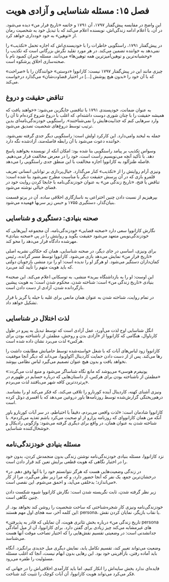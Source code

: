 # فصل ۱۵: مسئله شناسایی و آزادی هویت

این واضح در مقایسه پیش‌گفتار ۱۷۹۷، آن ۱۷۹۱ و خاتمه «تاریخ فرار من» دیده می‌شود. در آن، با اعلام ادامه زندگی‌اش، نویسنده اعلام می‌کند که با تبدیل خود به شخصیت رمان از «توهین» به خود خودداری خواهد کرد.

در پیش‌گفتار ۱۷۹۱، راستگویی خاطرات را با خودپسندی‌اش که اجازه تحمل «تکذیب» را نمی‌دهد به خواننده تضمین می‌کند. در هر مورد تقلید نگرش بزرگانی است که تکذیب را «وحشیانه‌ترین و توهین‌آمیزترین همه توهین‌ها» می‌دانند. مسئله جبران کمبود نام با صحنه‌سازی اخلاق پرشکوه است.

چیزی مانند این در پیش‌گفتار ۱۷۹۷ نیست: کازانووا «دوستی» خوانندگان را با «صراحت» که با آن خود را «بدون هیچ پوشش [...] در اختیار قضاوت‌شان» می‌گذارد درخواست می‌کند.

## تناقض حقیقت و دروغ

به عنوان ضمانت، خودپسندی ۱۷۹۱ با تناقضی جایگزین می‌شود: «خواهند یافت که همیشه حقیقت را با چنان شوری دوست داشته‌ام، که اغلب با دروغ شروع کرده‌ام تا آن را وارد سرهایی کنم که جذابیت‌هایش را نمی‌شناختند». راستگویی خودزندگی‌نامه‌ای بدین ترتیب توسط دروغ‌های شخصیت تصدیق می‌شود.

جمله به لبخند وامی‌دارد. این کارکرد اولش است: راستگویی دیگر جدی گرفته نمی‌شود. خواننده دعوت می‌شود با آن رابطه فاصله‌مند، آزادشده نگه دارد.

وسواس تکذیب بر پیامد راستگویی بنا شده بود: امکان آنکه از نویسنده بخواهند پاسخ دهد. با تأکید آنچه می‌نویسیم راست است، خود را در معرض مخالفت قرار می‌دهیم. فاصله طنزآلود به کازانووا اجازه مخالفت با این منطق جدی راستگویی را می‌دهد.

ونیزی آرام روایتش را از «تکذیب» کنار می‌گذارد. خیال‌پردازی بر توانایی انسانی تعریف قلمرو بازی که در آن پرسش حقیقت دیگر با مناسبت مطرح نمی‌شود بنا شده است: تناقض یا فتح، «تاریخ زندگی من» به عنوان خودزندگی‌نامه با جابجا کردن روایت خود در فضای خیالی نوشته می‌شود.

بپرهیزیم از نسبت دادن چنین اختراعی به ناسازگاری اخلاقی ساده. آن در پرتو قسمت بنیان‌گذار، دستگیری ۱۷۵۵ و حبس زیر سربها فهمیده می‌شود.

## صحنه بنیادی: دستگیری و شناسایی

نگارش کازانووا سعی دارد «صحنه قضایی» خودزندگی‌نامه، آن مجموعه آیین‌هایی که خودزندگی‌نویس متعهد می‌شود حقیقت بگوید و روایتش را در پی «صحنه بنیادی» مهرشده دادگاه قرار می‌دهد را محو کند.

برای ونیزی، اساسی در جای دیگر، در صحنه شناسایی، همان که حکاکی نشریه اصلی «تاریخ فرار من» نمایش می‌دهد بازی می‌شود. کازانووا توسط مسر گرانده، رئیس کمان‌داران دستگیر می‌شود. او هرگز او را ندیده است: او را نزد منشی بازجویان دولتی که باید هویت متهم را تأیید کند می‌برد.

«این اوست: او را به بازداشتگاه ببرید» منشی، به توسکانی اعلام می‌کند. این صحنه بنیادی «تاریخ زندگی من» است: شناخته شدن، محکوم شدن است؛ به هویت پیشین بازگردانده شدن، آزادی از دست دادن است.

در تمام روایت، شناخته شدن به عنوان همان مانعی برای غلبه با حیله یا گریز با فرار تشکیل خواهد داد.

## لذت اختلال در شناسایی

انگل شناسایی اوج لذت می‌آورد، عمل آزادی است که توسط تبدیل به پیرو در طول کارناوال، هنگامی که کازانووا از «آزادی بدن و روحش، مطمئن از ناشناخته بودن برای هرکس» لذت می‌برد نشان داده شده است.

کازانووا زود لباس‌های آبات که با شغل خواسته‌شده توسط حامیانش مطابقت داشت را رها می‌کند. پس از از دست دادن حمایت کاردینال آکواویوا، می‌داند که دیگر آنجا موفقیت نخواهد یافت و بدون هیچ عنوان تصمیم می‌گیرد لباس نظامی بپوشد.

«یونیفرم هوسی» می‌پوشد که مانع نگاه شناساگر می‌شود و منبع لذت می‌گردد: «مطمئن از ناشناخته بودن برای هرکس، از داستان‌هایی که درباره حسابم در ظهورم در پرترددترین کافه شهر می‌بافتند لذت می‌بردم».

ونیزی آشنای کهنه، کاردینال آینده کورنارو را تلاقی می‌کند، که فکر می‌کند او را بشناسد. درهم‌ریختگی گزارش‌شده توسط روزنامه‌ها باور دروغین می‌دهد که با افسری دوئل کرده است.

کازانووا شادمان است: «لذت واقعی می‌بردم، دقیقاً با احتیاطم، در سر آبات کورنارو باور آنکه من همان کازانووای که روزنامه پزارو از او صحبت می‌کرد باشم تغذیه می‌کردم». با شناخته شدن به عنوان همان، در واقع برای دیگری گرفته می‌شود: واژگونی رادیکال و خوشحال‌کننده شناسایی.

## مسئله بنیادی خودزندگی‌نامه

نزد کازانووا، مسئله بنیادی خودزندگی‌نامه نوشتن زندگی بدون منجمدش کردن، بدون خود را در اختیار نگاهی که هویت قطعی برایش تعین کند قرار دادن است.

«در زندگی وضعیت‌هایی هست که هرگز نتوانستم خود را با آنها وفق دهم. در درخشان‌ترین جمع، یک نفر که آنجا حضور دارد، و که مرا زیر نظر می‌گیرد، مرا از کار می‌اندازد؛ بدخلقی می‌آید، و احمق می‌شوم. این نقصی است».

زیر نظر گرفته شدن، ثابت نگریسته شدن است: نگارش کازانووا شیوه شکست دادن چنین نگاهی است.

خودزندگی‌نامه ونیزی کار شجره‌شناختی که ساخت شخصیت را روشن کند نخواهد بود. از این کلمه آخر، سه هجای اول مهم هستند: persona، یا نقاب بازیگر، نمایان کردن نقش.

«تاریخ زندگی من» درباره بخش تئاتری هویت، آن تمایلی که قادر به پذیرفتن persona های غیرمشابه می‌کند چیز زیادی برای گفتن دارد. برای کازانووا، آن از میل آمادگی جدانشدنی است: در وضعیتی تقسیم نقش‌هایی را که اختیار تصاحب موقت آنها هست می‌شناسد.

وضعیت می‌تواند تغییر کند، تقسیم تکامل یابد، نمایش دیگری میل جدیدی برانگیزد. آنگاه باید آماده رفتن، بازآفرینی خود بود. این رهایی بدون ابهام نیست، آنجا که اغلب مسئله مسئولیت را طفره می‌رود.

فایده‌ای ندارد بخش سایه‌اش را انکار کنیم، اما باید کارآمدی اخلاقی‌اش را در جهانی که فکر می‌کرد می‌تواند هویت کازانووا، آن آبات کوچک را تثبیت کند شناخت.